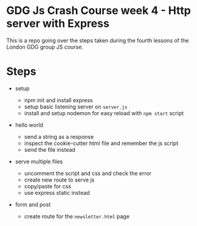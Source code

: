 # GDG Js Crash Course week 4 - Http server with Express

This is a repo going over the steps taken during the fourth lessons of the London GDG group JS course.

# Steps

* setup
    - npm init and install express
    - setup basic listening server on `server.js`
    - install and setup nodemon for easy reload with `npm start` script

* hello world
    - send a string as a response
    - inspect the cookie-cutter html file and remember the js script
    - send the file instead

* serve multiple files
    - uncomment the script and css and check the error
    - create new route to serve js
    - copy/paste for css
    - use express static instead

* form and post
    - create route for the `newsletter.html` page
